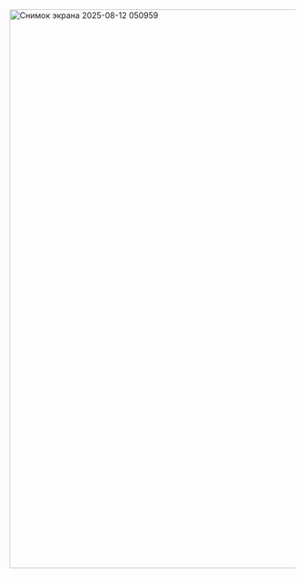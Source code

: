 <img width="1588" height="984" alt="Снимок экрана 2025-08-12 050959" src="https://github.com/user-attachments/assets/f33efa3b-df07-4bb9-902b-40e60634cccd" />
